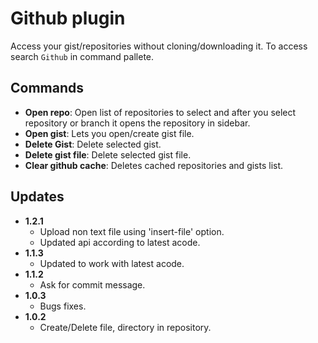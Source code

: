 # Github plugin

Access your gist/repositories without cloning/downloading it. To access search `Github` in command pallete.

## Commands

- **Open repo**: Open list of repositories to select and after you select repository or branch it opens the repository in sidebar.
- **Open gist**: Lets you open/create gist file.
- **Delete Gist**: Delete selected gist.
- **Delete gist file**: Delete selected gist file.
- **Clear github cache**: Deletes cached repositories and gists list.

## Updates

- **1.2.1**
  - Upload non text file using 'insert-file' option.
  - Updated api according to latest acode.
- **1.1.3**
  - Updated to work with latest acode.
- **1.1.2**
  - Ask for commit message.
- **1.0.3**
  - Bugs fixes.
- **1.0.2**
  - Create/Delete file, directory in repository.
